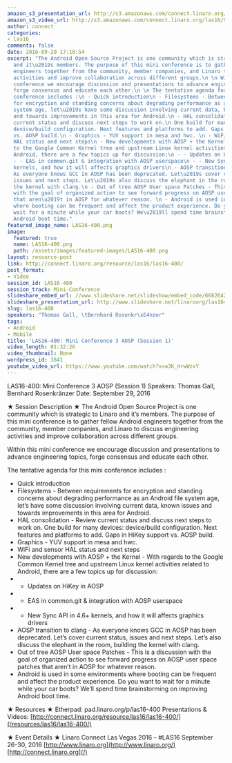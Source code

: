 ```yaml
---
amazon_s3_presentation_url: http://s3.amazonaws.com/connect.linaro.org/las16/Presentations/Thursday/LAS16-400%20-%20Mini%20Conference%203%20AOSP%20%28Session%201%29%20%281%29.pdf
amazon_s3_video_url: http://s3.amazonaws.com/connect.linaro.org/las16/Videos/Thursday/LAS16-400%20Mini%20Conference%20AOSP%20-%20Part%202.mp4
author: connect
categories:
- las16
comments: false
date: 2016-09-20 17:10:54
excerpt: "The Android Open Source Project is one community which is strategic to Linaro
  and it\u2019s members. The purpose of this mini conference is to gather fellow Android
  engineers together from the community, member companies, and Linaro to discuss engineering
  activities and improve collaboration across different groups.\n \n Within this mini
  conference we encourage discussion and presentations to advance engineering topics,
  forge consensus and educate each other.\n \n The tentative agenda for this mini
  conference includes :\n - Quick introduction\n - Filesystems - Between requirements
  for encryption and standing concerns about degrading performance as an Android file
  system age, let\u2019s have some discussion involving current data, known issues
  and towards improvements in this area for Android.\n - HAL consolidation - Review
  current status and discuss next steps to work on.\n One build for many devices:
  device/build configuration. Next features and platforms to add. Gaps in HiKey support
  vs. AOSP build.\n - Graphics - YUV support in mesa and hwc. \n - WiFi and sensor
  HAL status and next steps\n - New developments with AOSP + the Kernel - With regards
  to the Google Common Kernel tree and upstream Linux kernel activities related to
  Android, there are a few topics up for discussion:\n - - Updates on HiKey in AOSP\n
  - - EAS in common.git & integration with AOSP userspace\n - - New Sync API in 4.6+
  kernels, and how it will affects graphics drivers\n - AOSP transition to clang -
  As everyone knows GCC in AOSP has been deprecated. Let\u2019s cover current status,
  issues and next steps. Let\u2019s also discuss the elephant in the room, building
  the kernel with clang.\n - Out of tree AOSP User space Patches - This is a discussion
  with the goal of organized action to see forward progress on AOSP user space patches
  that aren\u2019t in AOSP for whatever reason. \n - Android is used in some environments
  where booting can be frequent and affect the product experience. Do you want to
  wait for a minute while your car boots? We\u2019ll spend time brainstorming on improving
  Android boot time."
featured_image_name: LAS16-400.png
image:
  featured: true
  name: LAS16-400.png
  path: /assets/images/featured-images/LAS16-400.png
layout: resource-post
link: http://connect.linaro.org/resource/las16/las16-400/
post_format:
- Video
session_id: LAS16-400
session_track: Mini-Conference
slideshare_embed_url: //www.slideshare.net/slideshow/embed_code/66826421
slideshare_presentation_url: http://www.slideshare.net/linaroorg/las16400-mini-conference-3-aosp-session-1
slug: las16-400
speakers: "Thomas Gall, \tBernhard Rosenkr\xE4nzer"
tags:
- Android
- Mobile
title: 'LAS16-400: Mini Conference 3 AOSP (Session 1)'
video_length: 01:32:26
video_thumbnail: None
wordpress_id: 3841
youtube_video_url: https://www.youtube.com/watch?v=a3K_HrwWzxY
---
```


LAS16-400: Mini Conference 3 AOSP (Session 1)
Speakers: Thomas Gall, Bernhard Rosenkränzer
Date: September 29, 2016

★ Session Description ★
The Android Open Source Project is one community which is strategic to Linaro and it’s members. The purpose of this mini conference is to gather fellow Android engineers together from the community, member companies, and Linaro to discuss engineering activities and improve collaboration across different groups.

Within this mini conference we encourage discussion and presentations to advance engineering topics, forge consensus and educate each other.

The tentative agenda for this mini conference includes :
- Quick introduction
- Filesystems - Between requirements for encryption and standing concerns about degrading performance as an Android file system age, let’s have some discussion involving current data, known issues and towards improvements in this area for Android.
- HAL consolidation - Review current status and discuss next steps to work on.
One build for many devices: device/build configuration. Next features and platforms to add. Gaps in HiKey support vs. AOSP build.
- Graphics - YUV support in mesa and hwc.
- WiFi and sensor HAL status and next steps
- New developments with AOSP + the Kernel - With regards to the Google Common Kernel tree and upstream Linux kernel activities related to Android, there are a few topics up for discussion:
- - Updates on HiKey in AOSP
- - EAS in common.git & integration with AOSP userspace
- - New Sync API in 4.6+ kernels, and how it will affects graphics drivers
- AOSP transition to clang - As everyone knows GCC in AOSP has been deprecated. Let’s cover current status, issues and next steps. Let’s also discuss the elephant in the room, building the kernel with clang.
- Out of tree AOSP User space Patches - This is a discussion with the goal of organized action to see forward progress on AOSP user space patches that aren’t in AOSP for whatever reason.
- Android is used in some environments where booting can be frequent and affect the product experience. Do you want to wait for a minute while your car boots? We’ll spend time brainstorming on improving Android boot time.

★ Resources ★
Etherpad: pad.linaro.org/p/las16-400
Presentations & Videos: [http://connect.linaro.org/resource/las16/las16-400/](/resources/las16/las16-400/)

★ Event Details ★
Linaro Connect Las Vegas 2016 – #LAS16
September 26-30, 2016
[http://www.linaro.org](http://www.linaro.org/)
[http://connect.linaro.org](/)